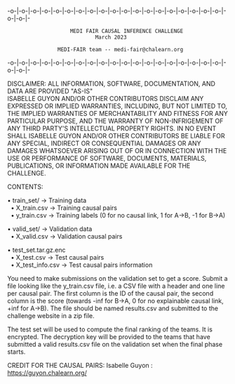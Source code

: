 -o-|-o-|-o-|-o-|-o-|-o-|-o-|-o-|-o-|-o-|-o-|-o-|-o-|-o-|-o-|-o-|-o-|-o-|-o-|-o-|-o-|-

                      	MEDI FAIR CAUSAL INFERENCE CHALLENGE
								March 2023
   
					MEDI-FAIR team -- medi-fair@chalearn.org
                                  
-o-|-o-|-o-|-o-|-o-|-o-|-o-|-o-|-o-|-o-|-o-|-o-|-o-|-o-|-o-|-o-|-o-|-o-|-o-|-o-|-o-|-

DISCLAIMER: ALL INFORMATION, SOFTWARE, DOCUMENTATION, AND DATA ARE PROVIDED "AS-IS" 
\
ISABELLE GUYON AND/OR OTHER CONTRIBUTORS DISCLAIM ANY EXPRESSED OR IMPLIED WARRANTIES, 
INCLUDING, BUT NOT LIMITED TO, THE IMPLIED WARRANTIES OF MERCHANTABILITY AND FITNESS 
FOR ANY PARTICULAR PURPOSE, AND THE WARRANTY OF NON-INFRIGEMENT OF ANY THIRD PARTY'S 
INTELLECTUAL PROPERTY RIGHTS. IN NO EVENT SHALL ISABELLE GUYON AND/OR OTHER CONTRIBUTORS 
BE LIABLE FOR ANY SPECIAL, INDIRECT OR CONSEQUENTIAL DAMAGES OR ANY DAMAGES WHATSOEVER
ARISING OUT OF OR IN CONNECTION WITH THE USE OR PERFORMANCE OF SOFTWARE, DOCUMENTS, 
MATERIALS, PUBLICATIONS, OR INFORMATION MADE AVAILABLE FOR THE CHALLENGE. 

CONTENTS:

• train_set/ -> Training data
\
&nbsp;&nbsp;• X_train.csv -> Training causal pairs
\
&nbsp;&nbsp;• y_train.csv -> Training labels (0 for no causal link, 1 for A->B, -1 for B->A)

• valid_set/ -> Validation data
\
&nbsp;&nbsp;• X_valid.csv -> Validation causal pairs

• test_set.tar.gz.enc
\
&nbsp;&nbsp;• X_test.csv -> Test causal pairs
\
&nbsp;&nbsp;• X_test_info.csv -> Test causal pairs information


You need to make submissions on the validation set to get a score. Submit a file looking like the y_train.csv file,
i.e. a CSV file with a header and one line per causal pair. The first column is the ID of the causal pair, the second
column is the score (towards -inf for B->A, 0 for no explainable causal link, +inf for A->B).
The file should be named results.csv and submitted to the challenge website in a zip file.

The test set will be used to compute the final ranking of the teams. It is encrypted. The decryption key will be
provided to the teams that have submitted a valid results.csv file on the validation set when the final phase starts.


CREDIT FOR THE CAUSAL PAIRS:
	Isabelle Guyon : https://guyon.chalearn.org/
